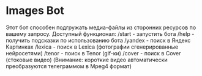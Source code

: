 # Images Bot
Этот бот способен подгружать медиа-файлы из сторонних ресурсов по вашему запросу.
Доступный функционал:
/start - запустить бота
/help - получить подсказки по использованию бота
/yandex - поиск в Яндекс Картинках
/lexica - поиск в Lexica (фотографии сгенерированные нейросетями)
/tenor - поиск в Tenor (gif-ки)
/cover - поиск в Cover (стоковые видео) (Внимание: короткие видео автоматически преобразуются телеграммом в Mpeg4 формат)
